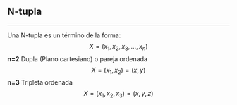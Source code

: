 ## N-tupla
***
Una N-tupla es un término de la forma:
$$X=(x_{1},x_{2},x_{3}, \dots,x_{n})$$
**n=2**
Dupla (Plano cartesiano) o pareja ordenada
$$X = (x_{1},x_{2}) = (x,y)$$
**n=3**
Tripleta ordenada
$$X=(x_{1},x_{2},x_{3})=(x,y,z)$$